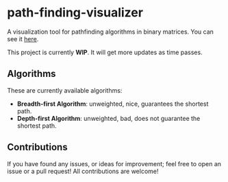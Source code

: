 # path-finding-visualizer

A visualization tool for pathfinding algorithms in binary matrices. You can see it [here](https://filterasync.github.io/path-finding-visualizer).

This project is currently **WIP**. It will get more updates as time passes.

## Algorithms
These are currently available algorithms:
- **Breadth-first Algorithm**: unweighted, nice, guarantees the shortest path.
- **Depth-first Algorithm**: unweighted, bad, does not guarantee the shortest path.

## Contributions
If you have found any issues, or ideas for improvement; feel free to open an issue or a pull request! All contributions are welcome!
